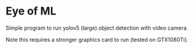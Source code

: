 # Eye of ML

Simple program to run yolov5 (large) object detection with video camera. 

Note this requires a stronger graphics card to run (tested on GTX1080Ti). 
